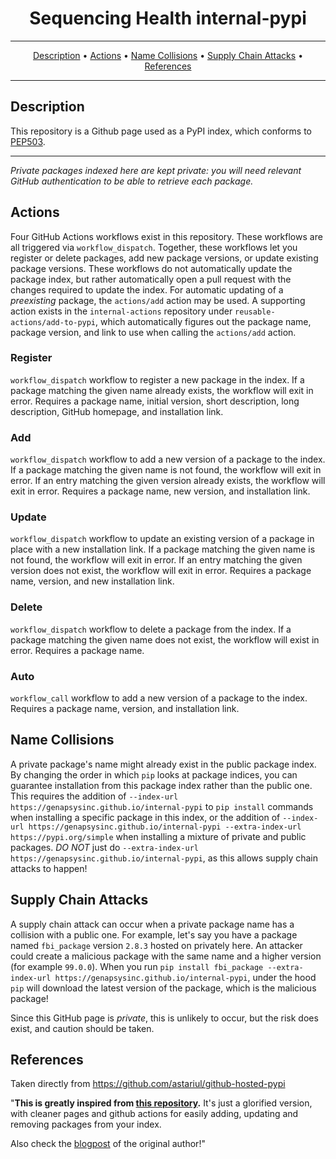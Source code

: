 <h1 align="center">Sequencing Health internal-pypi</h1>

---

<p align="center">
  <a href="#Description">Description</a> •
  <a href="#Actions">Actions</a> •
  <a href="#Name-Collisions">Name Collisions</a> •
  <a href="#Supply-Chain-Attacks">Supply Chain Attacks</a> •
  <a href="#References">References</a>
</p>

---

## Description

This repository is a Github page used as a PyPI index, which conforms to [PEP503](https://www.python.org/dev/peps/pep-0503/).

---

_Private packages indexed here are kept private: you will need relevant GitHub authentication to be able to retrieve each package._

## Actions

Four GitHub Actions workflows exist in this repository.
These workflows are all triggered via `workflow_dispatch`.
Together, these workflows let you register or delete packages, add new package versions, or update existing package versions.
These workflows do not automatically update the package index, but rather automatically open a pull request with the changes required to update the index.
For automatic updating of a *preexisting* package, the `actions/add` action may be used.
A supporting action exists in the `internal-actions` repository under `reusable-actions/add-to-pypi`, which automatically figures out the package name, package version, and link to use when calling the `actions/add` action.

### Register

`workflow_dispatch` workflow to register a new package in the index.
If a package matching the given name already exists, the workflow will exit in error.
Requires a package name, initial version, short description, long description, GitHub homepage, and installation link.

### Add

`workflow_dispatch` workflow to add a new version of a package to the index.
If a package matching the given name is not found, the workflow will exit in error.
If an entry matching the given version already exists, the workflow will exit in error.
Requires a package name, new version, and installation link.

### Update

`workflow_dispatch` workflow to update an existing version of a package in place with a new installation link.
If a package matching the given name is not found, the workflow will exit in error.
If an entry matching the given version does not exist, the workflow will exit in error.
Requires a package name, version, and new installation link.

### Delete

`workflow_dispatch` workflow to delete a package from the index.
If a package matching the given name does not exist, the workflow will exist in error.
Requires a package name.

### Auto

`workflow_call` workflow to add a new version of a package to the index.
Requires a package name, version, and installation link.

## Name Collisions

A private package's name might already exist in the public package index.
By changing the order in which `pip` looks at package indices, you can guarantee installation from this package index rather than the public one.
This requires the addition of `--index-url https://genapsysinc.github.io/internal-pypi` to `pip install` commands when installing a specific package in this index, or the addition of `--index-url https://genapsysinc.github.io/internal-pypi --extra-index-url https://pypi.org/simple` when installing a mixture of private and public packages.
*DO NOT* just do `--extra-index-url https://genapsysinc.github.io/internal-pypi`, as this allows supply chain attacks to happen!

## Supply Chain Attacks

A supply chain attack can occur when a private package name has a collision with a public one.
For example, let's say you have a package named `fbi_package` version `2.8.3` hosted on privately here.
An attacker could create a malicious package with the same name and a higher version (for example `99.0.0`).
When you run `pip install fbi_package --extra-index-url https://genapsysinc.github.io/internal-pypi`, under the hood `pip` will download the latest version of the package, which is the malicious package!

Since this GitHub page is *private*, this is unlikely to occur, but the risk does exist, and caution should be taken.

## References

Taken directly from https://github.com/astariul/github-hosted-pypi

"**This is greatly inspired from [this repository](https://github.com/ceddlyburge/python-package-server).**
It's just a glorified version, with cleaner pages and github actions for easily adding, updating and removing packages from your index.

Also check the [blogpost](https://www.freecodecamp.org/news/how-to-use-github-as-a-pypi-server-1c3b0d07db2/) of the original author!"
